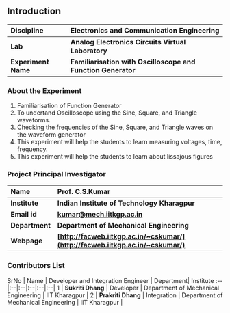 ## Introduction


<b>Discipline | <b>Electronics and Communication Engineering
:--|:--|
<b> Lab | <b>  Analog Electronics Circuits Virtual Laboratory
<b> Experiment Name|     <b> Familiarisation with Oscilloscope and Function Generator

### About the Experiment 

1. Familiarisation of Function Generator
2. To undertand Oscilloscope using the Sine, Square, and Triangle waveforms.
3. Checking the frequencies of the Sine, Square, and Triangle waves on the waveform generator
4. This experiment will help the students to learn measuring voltages, time, frequency.
5. This experiment will help the students to learn about lissajous figures

### Project Principal Investigator
<b>Name | <b> **Prof. C.S.Kumar**
:--|:--|
<b> Institute | <b>  **Indian Institute of Technology Kharagpur**
<b> Email id|     <b>  **kumar@mech.iitkgp.ac.in**
<b> Department |  **Department of Mechanical Engineering**
<b>Webpage| <b> [http://facweb.iitkgp.ac.in/~cskumar/](http://facweb.iitkgp.ac.in/~cskumar/)


### Contributors List

SrNo | Name | Developer and Integration Engineer | Department| Institute 
:--|:--|:--|:--|:--|:--|
1 | **Sukriti Dhang** | Developer | Department of Mechanical Engineering | IIT Kharagpur | 
2 | **Prakriti Dhang** | Integration | Department of Mechanical Engineering | IIT Kharagpur | 
